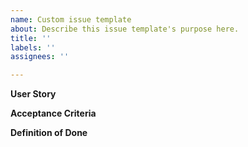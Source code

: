 ```yaml
---
name: Custom issue template
about: Describe this issue template's purpose here.
title: ''
labels: ''
assignees: ''

---
```


**User Story**

**Acceptance Criteria**

**Definition of Done**
